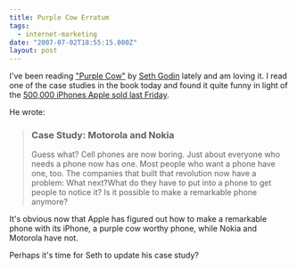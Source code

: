 ```yaml
---
title: Purple Cow Erratum
tags:
  - internet-marketing
date: "2007-07-02T18:55:15.000Z"
layout: post
---
```


I've been reading ["Purple Cow"][0] by [Seth Godin][1] lately and am loving it. I read one of the case studies in the book today and found it quite funny in light of the [500,000 iPhones Apple sold last Friday][2].

He wrote:

> ### Case Study: Motorola and Nokia
> Guess what? Cell phones are now boring. Just about everyone who needs a phone now has one. Most people who want a phone have one, too. The companies that built that revolution now have a problem: What next?What do they have to put into a phone to get people to notice it? Is it possible to make a remarkable phone anymore?

It's obvious now that Apple has figured out how to make a remarkable phone with its iPhone, a purple cow worthy phone, while Nokia and Motorola have not.

Perhaps it's time for Seth to update his case study?


[0]: http://www.amazon.com/Purple-Cow-Transform-Business-Remarkable/dp/159184021X
[1]: http://sethgodin.typepad.com/
[2]: http://www.bloomberg.com/apps/news?pid=20601087&sid=aKtbJPOEkO.U
